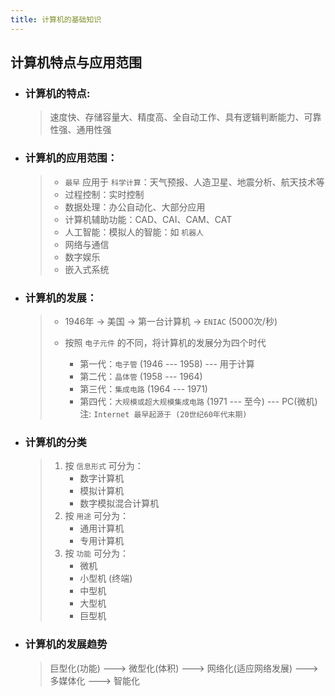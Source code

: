 ```yaml
---
title: 计算机的基础知识
---
```

## 计算机特点与应用范围

- ### 计算机的特点:
   > 速度快、存储容量大、精度高、全自动工作、具有逻辑判断能力、可靠性强、通用性强

- ### 计算机的应用范围：
   > - `最早` 应用于 `科学计算`：天气预报、人造卫星、地震分析、航天技术等
   > - 过程控制：实时控制
   > - 数据处理：办公自动化、大部分应用
   > - 计算机辅助功能：CAD、CAI、CAM、CAT
   > - 人工智能：模拟人的智能：如 `机器人`
   > - 网络与通信
   > - 数字娱乐
   > - 嵌入式系统

- ### 计算机的发展：
   > - 1946年 -> 美国 -> 第一台计算机 -> `ENIAC` (5000次/秒)
   > 
   > - 按照 `电子元件` 的不同，将计算机的发展分为四个时代
   >     - 第一代：`电子管` (1946 --- 1958) --- 用于计算
   >     - 第二代：`晶体管` (1958 --- 1964)
   >     - 第三代：`集成电路` (1964 --- 1971)
   >     - 第四代：`大规模或超大规模集成电路` (1971 --- 至今) --- PC(微机)
   > 注: `Internet 最早起源于 (20世纪60年代末期)`

- ### 计算机的分类
   > 1. 按 `信息形式` 可分为：
   >     - 数字计算机
   >     - 模拟计算机
   >     - 数字模拟混合计算机
   > 2. 按 `用途` 可分为：
   >     - 通用计算机
   >     - 专用计算机
   > 1. 按 `功能` 可分为：
   >     - 微机
   >     - 小型机 (终端)
   >     - 中型机
   >     - 大型机
   >     - 巨型机

- ### 计算机的发展趋势
   > 巨型化(功能) ---> 微型化(体积) ---> 网络化(适应网络发展) ---> 多媒体化 ---> 智能化